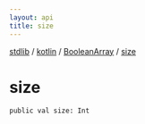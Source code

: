 ```yaml
---
layout: api
title: size
---
```

[stdlib](../../index.html) / [kotlin](../index.html) / [BooleanArray](index.html) / [size](size.html)

# size

```
public val size: Int
```
